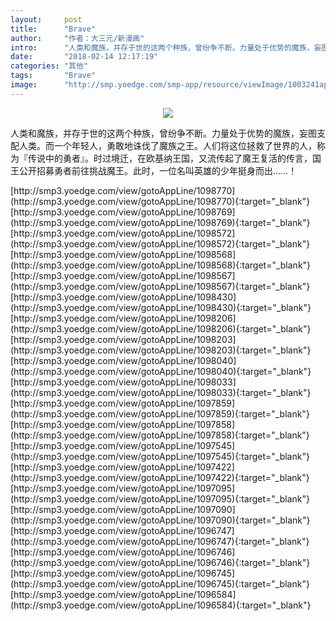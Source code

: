```yaml
---
layout:     post
title:      "Brave"
author:     "作者：大三元/新漫画"
intro:      "人类和魔族，并存于世的这两个种族，曾纷争不断。力量处于优势的魔族，妄图支配人类。而一个年轻人，勇敢地诛伐了魔族之王。人们将这位拯救了世界的人，称为『传说中的勇者』。时过境迁，在欧基纳王国，又流传起了魔王复活的传言，国王公开招募勇者前往挑战魔王。此时，一位名叫英雄的少年挺身而出……！"
date:       "2018-02-14 12:17:19"
categories: "其他"
tags:       "Brave"
image:      "http://smp.yoedge.com/smp-app/resource/viewImage/1003241appline.png"
---
```

<div style="text-align: center">
<p><img src="http://smp.yoedge.com/smp-app/resource/viewImage/1003241appline.png"/></p>
</div>
<p class="post-meta">
<span>人类和魔族，并存于世的这两个种族，曾纷争不断。力量处于优势的魔族，妄图支配人类。而一个年轻人，勇敢地诛伐了魔族之王。人们将这位拯救了世界的人，称为『传说中的勇者』。时过境迁，在欧基纳王国，又流传起了魔王复活的传言，国王公开招募勇者前往挑战魔王。此时，一位名叫英雄的少年挺身而出……！</span>
</p>
[http://smp3.yoedge.com/view/gotoAppLine/1098770](http://smp3.yoedge.com/view/gotoAppLine/1098770){:target="_blank"}
[http://smp3.yoedge.com/view/gotoAppLine/1098769](http://smp3.yoedge.com/view/gotoAppLine/1098769){:target="_blank"}
[http://smp3.yoedge.com/view/gotoAppLine/1098572](http://smp3.yoedge.com/view/gotoAppLine/1098572){:target="_blank"}
[http://smp3.yoedge.com/view/gotoAppLine/1098568](http://smp3.yoedge.com/view/gotoAppLine/1098568){:target="_blank"}
[http://smp3.yoedge.com/view/gotoAppLine/1098567](http://smp3.yoedge.com/view/gotoAppLine/1098567){:target="_blank"}
[http://smp3.yoedge.com/view/gotoAppLine/1098430](http://smp3.yoedge.com/view/gotoAppLine/1098430){:target="_blank"}
[http://smp3.yoedge.com/view/gotoAppLine/1098206](http://smp3.yoedge.com/view/gotoAppLine/1098206){:target="_blank"}
[http://smp3.yoedge.com/view/gotoAppLine/1098203](http://smp3.yoedge.com/view/gotoAppLine/1098203){:target="_blank"}
[http://smp3.yoedge.com/view/gotoAppLine/1098040](http://smp3.yoedge.com/view/gotoAppLine/1098040){:target="_blank"}
[http://smp3.yoedge.com/view/gotoAppLine/1098033](http://smp3.yoedge.com/view/gotoAppLine/1098033){:target="_blank"}
[http://smp3.yoedge.com/view/gotoAppLine/1097859](http://smp3.yoedge.com/view/gotoAppLine/1097859){:target="_blank"}
[http://smp3.yoedge.com/view/gotoAppLine/1097858](http://smp3.yoedge.com/view/gotoAppLine/1097858){:target="_blank"}
[http://smp3.yoedge.com/view/gotoAppLine/1097545](http://smp3.yoedge.com/view/gotoAppLine/1097545){:target="_blank"}
[http://smp3.yoedge.com/view/gotoAppLine/1097422](http://smp3.yoedge.com/view/gotoAppLine/1097422){:target="_blank"}
[http://smp3.yoedge.com/view/gotoAppLine/1097095](http://smp3.yoedge.com/view/gotoAppLine/1097095){:target="_blank"}
[http://smp3.yoedge.com/view/gotoAppLine/1097090](http://smp3.yoedge.com/view/gotoAppLine/1097090){:target="_blank"}
[http://smp3.yoedge.com/view/gotoAppLine/1096747](http://smp3.yoedge.com/view/gotoAppLine/1096747){:target="_blank"}
[http://smp3.yoedge.com/view/gotoAppLine/1096746](http://smp3.yoedge.com/view/gotoAppLine/1096746){:target="_blank"}
[http://smp3.yoedge.com/view/gotoAppLine/1096745](http://smp3.yoedge.com/view/gotoAppLine/1096745){:target="_blank"}
[http://smp3.yoedge.com/view/gotoAppLine/1096584](http://smp3.yoedge.com/view/gotoAppLine/1096584){:target="_blank"}


